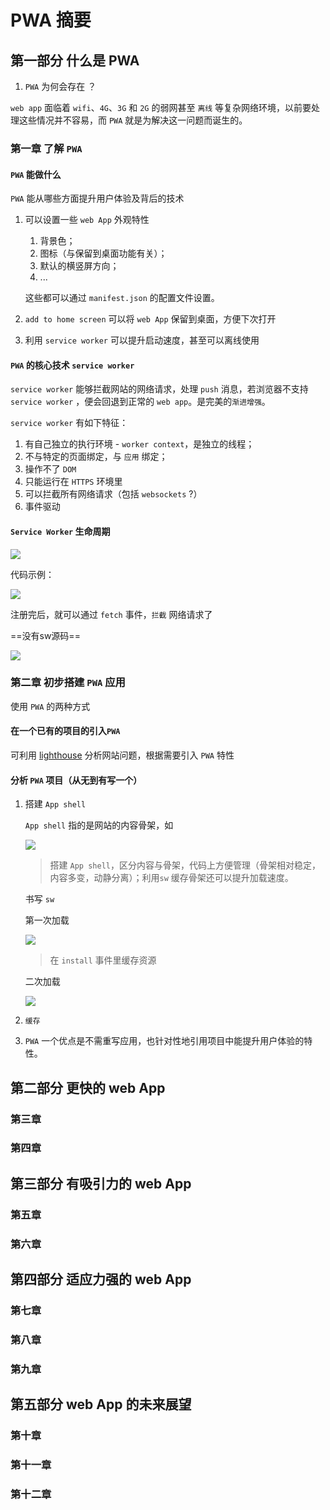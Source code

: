 # PWA 摘要

## 第一部分 什么是 PWA

1. `PWA` 为何会存在 ？

`web app` 面临着 `wifi`、`4G`、`3G` 和 `2G` 的弱网甚至 `离线` 等复杂网络环境，以前要处理这些情况并不容易，而 `PWA` 就是为解决这一问题而诞生的。


###  第一章 了解 `PWA`

#### `PWA` 能做什么

`PWA` 能从哪些方面提升用户体验及背后的技术

1. 可以设置一些 `web App` 外观特性

	1. 背景色；
	2. 图标（与保留到桌面功能有关）；
	3. 默认的横竖屏方向；
	4. ...
	
	这些都可以通过 `manifest.json` 的配置文件设置。
	
2. `add to home screen` 可以将 `web App` 保留到桌面，方便下次打开

3. 利用 `service worker` 可以提升启动速度，甚至可以离线使用 


#### `PWA` 的核心技术 `service worker`



`service worker` 能够拦截网站的网络请求，处理 `push` 消息，若浏览器不支持 `service worker` ，便会回退到正常的 `web app`。是完美的`渐进增强`。

`service worker` 有如下特征：

1. 有自己独立的执行环境 - `worker context`，是独立的线程；
2. 不与特定的页面绑定，与 `应用` 绑定；
3. 操作不了 `DOM`
4. 只能运行在 `HTTPS` 环境里
5. 可以拦截所有网络请求（包括 `websockets` ?）
6. 事件驱动


#### `Service Worker` 生命周期

![](media/15443684830398/15449784964099.jpg)


代码示例：

![](media/15443684830398/15449786680242.jpg)


注册完后，就可以通过 `fetch` 事件，`拦截` 网络请求了

==没有sw源码==

![](media/15443684830398/15449787338918.jpg)



### 第二章 初步搭建 `PWA` 应用

使用 `PWA` 的两种方式

####  在一个已有的项目的引入`PWA`
	
可利用 [lighthouse](https://github.com/GoogleChrome/lighthouse) 分析网站问题，根据需要引入 `PWA` 特性
	
####  分析 `PWA` 项目（从无到有写一个）

1. 搭建 `App shell`
	
	`App shell` 指的是网站的内容骨架，如
	
	![](media/15443684830398/15452678133173.jpg)

	
	> 	搭建 `App shell`，区分内容与骨架，代码上方便管理（骨架相对稳定，内容多变，动静分离）；利用`sw` 缓存骨架还可以提升加载速度。
	
	书写 `sw`

	第一次加载
	
	![](media/15443684830398/15452697193417.jpg)
	
	> 	在 `install` 事件里缓存资源
	
	二次加载
	
	![](media/15443684830398/15452697788868.jpg)

	
2. `缓存`

3. `PWA` 一个优点是不需重写应用，也针对性地引用项目中能提升用户体验的特性。


## 第二部分 更快的 web App

### 第三章

### 第四章

## 第三部分 有吸引力的 web App

### 第五章

### 第六章


## 第四部分 适应力强的 web App

### 第七章 

### 第八章

### 第九章


## 第五部分 web App 的未来展望

### 第十章

### 第十一章

### 第十二章

